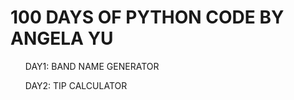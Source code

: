 <H1>100 DAYS OF PYTHON CODE BY ANGELA YU</H1>

<UL>DAY1: BAND NAME GENERATOR</UL>
<UL>DAY2: TIP CALCULATOR</UL>
